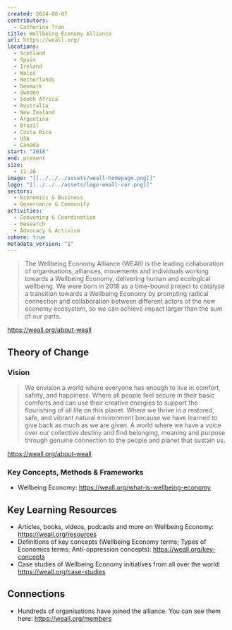 ```yaml
---
created: 2024-08-07
contributors:
  - Catherine Tran
title: Wellbeing Economy Alliance
url: https://weall.org/
locations:
  - Scotland
  - Spain
  - Ireland
  - Wales
  - Netherlands
  - Denmark
  - Sweden
  - South Africa
  - Australia
  - New Zealand
  - Argentina
  - Brazil
  - Costa Rica
  - USA
  - Canada
start: "2018"
end: present
size:
  - 11-20
image: "[[../../../assets/weall-homepage.png]]"
logo: "[[../../../assets/logo-weall-cor.png]]"
sectors:
  - Economics & Business
  - Governance & Community
activities:
  - Convening & Coordination
  - Research
  - Advocacy & Activism
cohere: true
metadata_version: "1"
---
```

>The Wellbeing Economy Alliance (WEAll) is the leading collaboration of organisations, alliances, movements and individuals working towards a Wellbeing Economy, delivering human and ecological wellbeing. We were born in 2018 as a time-bound project to catalyse a transition towards a Wellbeing Economy by promoting radical connection and collaboration between different actors of the new economy ecosystem, so we can achieve impact larger than the sum of our parts.

https://weall.org/about-weall

## Theory of Change

### Vision

>We envision a world where everyone has enough to live in comfort, safety, and happiness. Where all people feel secure in their basic comforts and can use their creative energies to support the flourishing of all life on this planet. Where we thrive in a restored, safe, and vibrant natural environment because we have learned to give back as much as we are given. A world where we have a voice over our collective destiny and find belonging, meaning and purpose through genuine connection to the people and planet that sustain us.

https://weall.org/about-weall

### Key Concepts, Methods & Frameworks

- Wellbeing Economy: https://weall.org/what-is-wellbeing-economy

## Key Learning Resources

- Articles, books, videos, podcasts and more on Wellbeing Economy: https://weall.org/resources
- Definitions of key concepts (Wellbeing Economy terms; Types of Economics terms; Anti-oppression concepts): https://weall.org/key-concepts
- Case studies of Wellbeing Economy initiatives from all over the world: https://weall.org/case-studies 

## Connections

- Hundreds of organisations have joined the alliance. You can see them here: https://weall.org/members 








